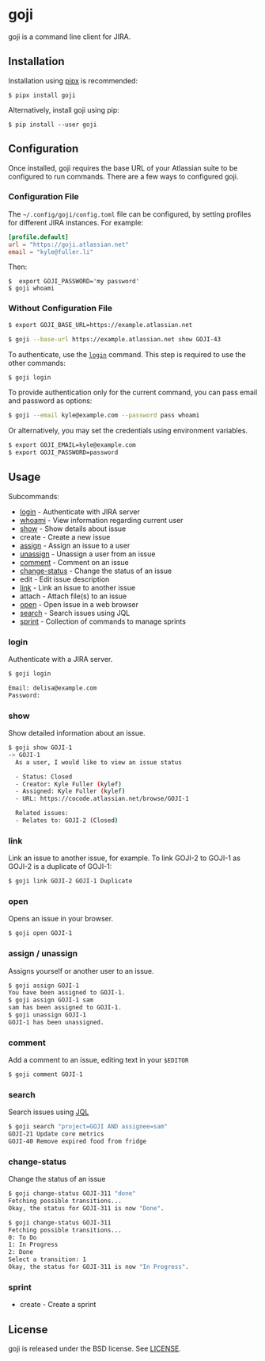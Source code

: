 # goji

goji is a command line client for JIRA.

## Installation

Installation using [pipx](https://pipx.pypa.io/latest/installation/) is
recommended:

```shell
$ pipx install goji
```

Alternatively, install goji using pip:

```shell
$ pip install --user goji
```

## Configuration

Once installed, goji requires the base URL of your Atlassian suite to be
configured to run commands. There are a few ways to configured goji.

### Configuration File

The `~/.config/goji/config.toml` file can be configured, by setting profiles
for different JIRA instances. For example:

```toml
[profile.default]
url = "https://goji.atlassian.net"
email = "kyle@fuller.li"
```

Then:

```shell
$  export GOJI_PASSWORD='my password'
$ goji whoami
```

### Without Configuration File

```bash
$ export GOJI_BASE_URL=https://example.atlassian.net
```

```bash
$ goji --base-url https://example.atlassian.net show GOJI-43
```

To authenticate, use the [`login`](#login) command. This step is required to use
the other commands:

```bash
$ goji login
```

To provide authentication only for the current command, you can pass email and
password as options:

```bash
$ goji --email kyle@example.com --password pass whoami
```

Or alternatively, you may set the credentials using environment variables.

```bash
$ export GOJI_EMAIL=kyle@example.com
$ export GOJI_PASSWORD=password
```

## Usage

Subcommands:

- [login](#login) - Authenticate with JIRA server
- [whoami](#whoami) - View information regarding current user
- [show](#show) - Show details about issue
- create - Create a new issue
- [assign](#assign) - Assign an issue to a user
- [unassign](#unassign) - Unassign a user from an issue
- [comment](#comment) - Comment on an issue
- [change-status](#change-status) - Change the status of an issue
- edit - Edit issue description
- [link](#link) - Link an issue to another issue
- attach - Attach file(s) to an issue
- [open](#open) - Open issue in a web browser
- [search](#search) - Search issues using JQL
- [sprint](#sprint) - Collection of commands to manage sprints

### login

Authenticate with a JIRA server.

```bash
$ goji login

Email: delisa@example.com
Password:
```

### show

Show detailed information about an issue.

```bash
$ goji show GOJI-1
-> GOJI-1
  As a user, I would like to view an issue status

  - Status: Closed
  - Creator: Kyle Fuller (kylef)
  - Assigned: Kyle Fuller (kylef)
  - URL: https://cocode.atlassian.net/browse/GOJI-1

  Related issues:
  - Relates to: GOJI-2 (Closed)
```

### link

Link an issue to another issue, for example. To link GOJI-2 to GOJI-1 as GOJI-2
is a duplicate of GOJI-1:

```bash
$ goji link GOJI-2 GOJI-1 Duplicate
```

### open

Opens an issue in your browser.

```bash
$ goji open GOJI-1
```

### assign / unassign

Assigns yourself or another user to an issue.

```bash
$ goji assign GOJI-1
You have been assigned to GOJI-1.
$ goji assign GOJI-1 sam
sam has been assigned to GOJI-1.
$ goji unassign GOJI-1
GOJI-1 has been unassigned.
```

### comment

Add a comment to an issue, editing text in your `$EDITOR`

```bash
$ goji comment GOJI-1
```

### search

Search issues using
[JQL](https://confluence.atlassian.com/jiracoreserver073/advanced-searching-861257209.html)

```bash
$ goji search "project=GOJI AND assignee=sam"
GOJI-21 Update core metrics
GOJI-40 Remove expired food from fridge
```

### change-status

Change the status of an issue

```bash
$ goji change-status GOJI-311 "done"
Fetching possible transitions...
Okay, the status for GOJI-311 is now "Done".
```

```bash
$ goji change-status GOJI-311
Fetching possible transitions...
0: To Do
1: In Progress
2: Done
Select a transition: 1
Okay, the status for GOJI-311 is now "In Progress".
```

### sprint

- create - Create a sprint

## License

goji is released under the BSD license. See [LICENSE](LICENSE).

